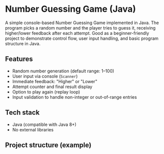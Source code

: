 # Number Guessing Game (Java)

A simple console-based Number Guessing Game implemented in Java. The program picks a random number and the player tries to guess it, receiving higher/lower feedback after each attempt. Good as a beginner-friendly project to demonstrate control flow, user input handling, and basic program structure in Java.

## Features
- Random number generation (default range: 1–100)
- User input via console (`Scanner`)
- Immediate feedback: "Higher" or "Lower"
- Attempt counter and final result display
- Option to play again (replay loop)
- Input validation to handle non-integer or out-of-range entries

## Tech stack
- Java (compatible with Java 8+)
- No external libraries

## Project structure (example)
